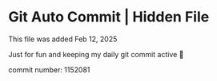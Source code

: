 # Git Auto Commit | Hidden File

This file was added Feb 12, 2025

Just for fun and keeping my daily git commit active 🤪

commit number: 1152081

